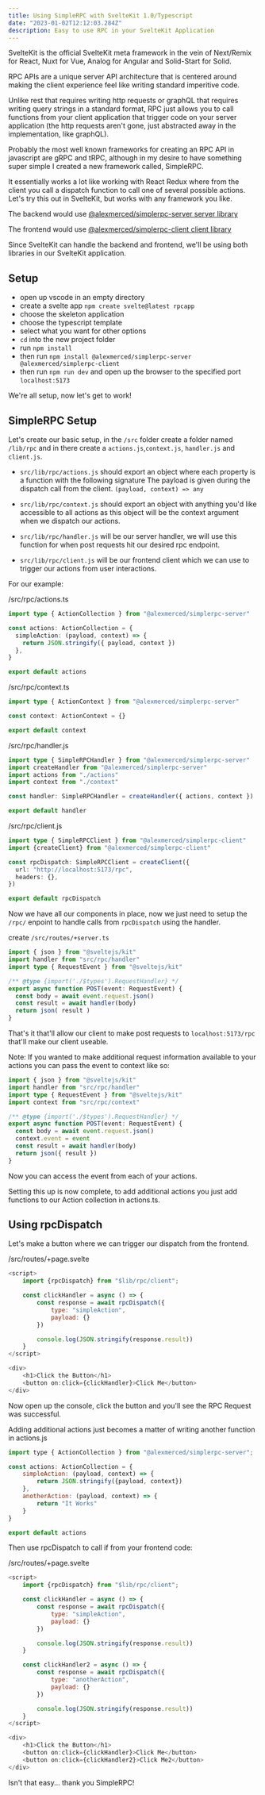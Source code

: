 ```yaml
---
title: Using SimpleRPC with SvelteKit 1.0/Typescript
date: "2023-01-02T12:12:03.284Z"
description: Easy to use RPC in your SvelteKit Application
---
```


SvelteKit is the official SvelteKit meta framework in the vein of Next/Remix for React, Nuxt for Vue, Analog for Angular and Solid-Start for Solid.

RPC APIs are a unique server API architecture that is centered around making the client experience feel like writing standard imperitive code.

Unlike rest that requires writing http requests or graphQL that requires writing query strings in a standard format, RPC just allows you to call functions from your client application that trigger code on your server application (the http requests aren't gone, just abstracted away in the implementation, like graphQL).

Probably the most well known frameworks for creating an RPC API in javascript are gRPC and tRPC, although in my desire to have something super simple I created a new framework called, SimpleRPC.

It essentially works a lot like working with React Redux where from the client you call a dispatch function to call one of several possible actions. Let's try this out in SvelteKit, but works with any framework you like.

The backend would use
[@alexmerced/simplerpc-server server library](https://www.npmjs.com/package/@alexmerced/simplerpc-server)

The frontend would use
[@alexmerced/simplerpc-client client library](https://www.npmjs.com/package/@alexmerced/simplerpc-client)

Since SvelteKit can handle the backend and frontend, we'll be using both libraries in our SvelteKit application.

## Setup

- open up vscode in an empty directory
- create a svelte app `npm create svelte@latest rpcapp`
- choose the skeleton application
- choose the typescript template
- select what you want for other options
- `cd` into the new project folder
- run `npm install`
- then run `npm install @alexmerced/simplerpc-server @alexmerced/simplerpc-client`
- then run `npm run dev` and open up the browser to the specified port `localhost:5173`

We're all setup, now let's get to work!

## SimpleRPC Setup

Let's create our basic setup, in the `/src` folder create a folder named `/lib/rpc` and in there create a `actions.js`,`context.js`, `handler.js` and `client.js`.

- `src/lib/rpc/actions.js` should export an object where each property is a function with the following signature The payload is given during the dispatch call from the client.
  `(payload, context) => any`

- `src/lib/rpc/context.js` should export an object with anything you'd like accessible to all actions as this object will be the context argument when we dispatch our actions.

- `src/lib/rpc/handler.js` will be our server handler, we will use this function for when post requests hit our desired rpc endpoint.

- `src/lib/rpc/client.js` will be our frontend client which we can use to trigger our actions from user interactions.

For our example:

/src/rpc/actions.ts

```ts
import type { ActionCollection } from "@alexmerced/simplerpc-server"

const actions: ActionCollection = {
  simpleAction: (payload, context) => {
    return JSON.stringify({ payload, context })
  },
}

export default actions
```

/src/rpc/context.ts

```ts
import type { ActionContext } from "@alexmerced/simplerpc-server"

const context: ActionContext = {}

export default context
```

/src/rpc/handler.js

```ts
import type { SimpleRPCHandler } from "@alexmerced/simplerpc-server"
import createHandler from "@alexmerced/simplerpc-server"
import actions from "./actions"
import context from "./context"

const handler: SimpleRPCHandler = createHandler({ actions, context })

export default handler
```

/src/rpc/client.js

```ts
import type { SimpleRPCClient } from "@alexmerced/simplerpc-client"
import {createClient} from "@alexmerced/simplerpc-client"

const rpcDispatch: SimpleRPCClient = createClient({
  url: "http://localhost:5173/rpc",
  headers: {},
})

export default rpcDispatch
```

Now we have all our components in place, now we just need to setup the `/rpc/` enpoint to handle calls from `rpcDispatch` using the handler.

create `/src/routes/+server.ts`

```ts
import { json } from "@sveltejs/kit"
import handler from "src/rpc/handler"
import type { RequestEvent } from "@sveltejs/kit"

/** @type {import('./$types').RequestHandler} */
export async function POST(event: RequestEvent) {
  const body = await event.request.json()
  const result = await handler(body)
  return json( result )
}
```

That's it that'll allow our client to make post requests to `localhost:5173/rpc` that'll make our client useable.

Note: If you wanted to make additional request information available to your actions you can pass the event to context like so:

```ts
import { json } from "@sveltejs/kit"
import handler from "src/rpc/handler"
import type { RequestEvent } from "@sveltejs/kit"
import context from "src/rpc/context"

/** @type {import('./$types').RequestHandler} */
export async function POST(event: RequestEvent) {
  const body = await event.request.json()
  context.event = event
  const result = await handler(body)
  return json({ result })
}
```

Now you can access the event from each of your actions.

Setting this up is now complete, to add additional actions you just add functions to our Action collection in actions.ts.

## Using rpcDispatch

Let's make a button where we can trigger our dispatch from the frontend.

/src/routes/+page.svelte

```js
<script>
    import {rpcDispatch} from "$lib/rpc/client";

    const clickHandler = async () => {
        const response = await rpcDispatch({
            type: "simpleAction",
            payload: {}
        })

        console.log(JSON.stringify(response.result))
    }
</script>

<div>
    <h1>Click the Button</h1>
    <button on:click={clickHandler}>Click Me</button>
</div>
```

Now open up the console, click the button and you'll see the RPC Request was successful.

Adding additional actions just becomes a matter of writing another function in actions.js

```js
import type { ActionCollection } from "@alexmerced/simplerpc-server";

const actions: ActionCollection = {
    simpleAction: (payload, context) => {
        return JSON.stringify({payload, context})
    },
    anotherAction: (payload, context) => {
        return "It Works"
    }
}

export default actions
```

Then use rpcDispatch to call if from your frontend code:

/src/routes/+page.svelte
```js
<script>
    import {rpcDispatch} from "$lib/rpc/client";

    const clickHandler = async () => {
        const response = await rpcDispatch({
            type: "simpleAction",
            payload: {}
        })

        console.log(JSON.stringify(response.result))
    }

    const clickHandler2 = async () => {
        const response = await rpcDispatch({
            type: "anotherAction",
            payload: {}
        })

        console.log(JSON.stringify(response.result))
    }
</script>

<div>
    <h1>Click the Button</h1>
    <button on:click={clickHandler}>Click Me</button>
    <button on:click={clickHandler2}>Click Me2</button>
</div>
```

Isn't that easy... thank you SimpleRPC!